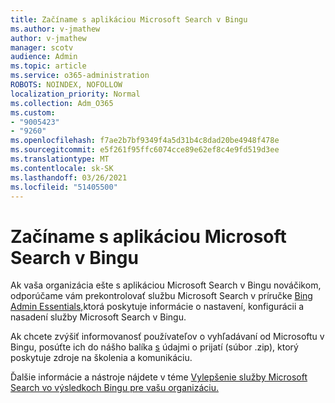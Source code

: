 ```yaml
---
title: Začíname s aplikáciou Microsoft Search v Bingu
ms.author: v-jmathew
author: v-jmathew
manager: scotv
audience: Admin
ms.topic: article
ms.service: o365-administration
ROBOTS: NOINDEX, NOFOLLOW
localization_priority: Normal
ms.collection: Adm_O365
ms.custom:
- "9005423"
- "9260"
ms.openlocfilehash: f7ae2b7bf9349f4a5d31b4c8dad20be4948f478e
ms.sourcegitcommit: e5f261f95ffc6074cce89e62ef8c4e9fd519d3ee
ms.translationtype: MT
ms.contentlocale: sk-SK
ms.lasthandoff: 03/26/2021
ms.locfileid: "51405500"
---
```

# <a name="get-started-with-microsoft-search-in-bing"></a>Začíname s aplikáciou Microsoft Search v Bingu

Ak vaša organizácia ešte s aplikáciou Microsoft Search v Bingu nováčikom, odporúčame vám prekontrolovať službu Microsoft Search v príručke [Bing Admin Essentials,](https://go.microsoft.com/fwlink/p/?linkid=2127979)ktorá poskytuje informácie o nastavení, konfigurácii a nasadení služby Microsoft Search v Bingu.

Ak chcete zvýšiť informovanosť používateľov o vyhľadávaní od Microsoftu v Bingu, posúťte ich do nášho balíka [s](https://go.microsoft.com/fwlink/p/?LinkID=2114710) údajmi o prijatí (súbor .zip), ktorý poskytuje zdroje na školenia a komunikáciu.

Ďalšie informácie a nástroje nájdete v téme [Vylepšenie služby Microsoft Search vo výsledkoch Bingu pre vašu organizáciu.](https://go.microsoft.com/fwlink/?linkid=2152022)
